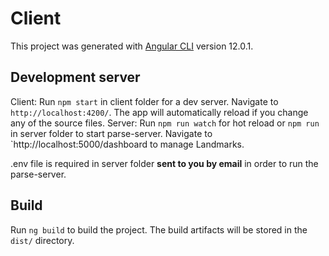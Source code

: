 # Client

This project was generated with [Angular CLI](https://github.com/angular/angular-cli) version 12.0.1.

## Development server

Client: Run `npm start` in client folder for a dev server. Navigate to `http://localhost:4200/`. The app will automatically reload if you change any of the source files.
Server: Run `npm run watch` for hot reload or `npm run` in server folder to start parse-server. Navigate to `http://localhost:5000/dashboard to manage Landmarks.

.env file is required in server folder **sent to you by email** in order to run the parse-server.

## Build

Run `ng build` to build the project. The build artifacts will be stored in the `dist/` directory.
